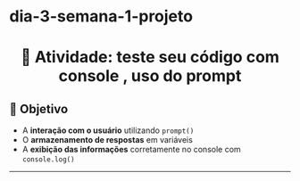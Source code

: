 # dia-3-semana-1-projeto

<h1 align="center"> 
	🧠 Atividade: teste seu código com console , uso do prompt
</h1>

## 🎯 Objetivo

- A **interação com o usuário** utilizando `prompt()`
- O **armazenamento de respostas** em variáveis
- A **exibição das informações** corretamente no console com `console.log()`

---
